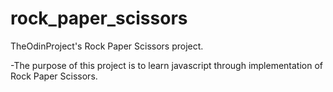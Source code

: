 # rock_paper_scissors

TheOdinProject's Rock Paper Scissors project.

-The purpose of this project is to learn javascript through implementation of Rock Paper Scissors.
